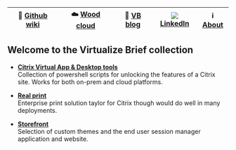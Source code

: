 |:newspaper: [Github wiki](https://github.com/virtualizebrief/home/wiki)|:cloud: [Wood cloud](https://marketplace.woodcloud.one/)|:convenience_store: [VB blog](https://virtualizebrief.woodcloud.one/)|![](https://i.stack.imgur.com/gVE0j.png) [LinkedIn](https://www.linkedin.com/in/michaelcharleswood/)|:information_source: [About](https://github.com/virtualizebrief)|
|---|---|---|---|---|

## Welcome to the Virtualize Brief collection

- [**Citrix Virtual App & Desktop tools**](cvadtools) <br>
Collection of powershell scripts for unlocking the features of a Citrix site. Works for both on-prem and cloud platforms.

- [**Real print**](realprint) <br>
Enterprise print solution taylor for Citrix though would do well in many deployments.

- [**Storefront**](storefront) <br>
Selection of custom themes and the end user session manager application and website.
